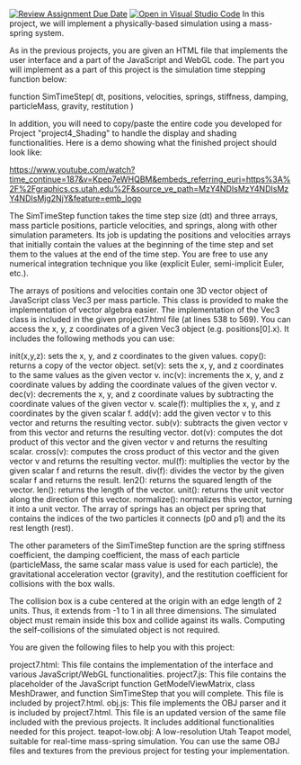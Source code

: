 [![Review Assignment Due Date](https://classroom.github.com/assets/deadline-readme-button-24ddc0f5d75046c5622901739e7c5dd533143b0c8e959d652212380cedb1ea36.svg)](https://classroom.github.com/a/LZ949EU_)
[![Open in Visual Studio Code](https://classroom.github.com/assets/open-in-vscode-718a45dd9cf7e7f842a935f5ebbe5719a5e09af4491e668f4dbf3b35d5cca122.svg)](https://classroom.github.com/online_ide?assignment_repo_id=15052516&assignment_repo_type=AssignmentRepo)
In this project, we will implement a physically-based simulation using a mass-spring system.

As in the previous projects, you are given an HTML file that implements the user interface and a part of the JavaScript and WebGL code. The part you will implement as a part of this project is the simulation time stepping function below:

function SimTimeStep( dt, positions, velocities, springs, stiffness, damping, particleMass, gravity, restitution )

In addition, you will need to copy/paste the entire code you developed for Project "project4_Shading" to handle the display and shading functionalities. Here is a demo showing what the finished project should look like:

https://www.youtube.com/watch?time_continue=187&v=Kpep7eWHQBM&embeds_referring_euri=https%3A%2F%2Fgraphics.cs.utah.edu%2F&source_ve_path=MzY4NDIsMzY4NDIsMzY4NDIsMjg2NjY&feature=emb_logo

The SimTimeStep function takes the time step size (dt) and three arrays, mass particle positions, particle velocities, and springs, along with other simulation parameters. Its job is updating the positions and velocities arrays that initially contain the values at the beginning of the time step and set them to the values at the end of the time step. You are free to use any numerical integration technique you like (explicit Euler, semi-implicit Euler, etc.).

The arrays of positions and velocities contain one 3D vector object of JavaScript class Vec3 per mass particle. This class is provided to make the implementation of vector algebra easier. The implementation of the Vec3 class is included in the given project7.html file (at lines 538 to 569). You can access the x, y, z coordinates of a given Vec3 object (e.g. positions[0].x). It includes the following methods you can use:

init(x,y,z): sets the x, y, and z coordinates to the given values.
copy(): returns a copy of the vector object.
set(v): sets the x, y, and z coordinates to the same values as the given vector v.
inc(v): increments the x, y, and z coordinate values by adding the coordinate values of the given vector v.
dec(v): decrements the x, y, and z coordinate values by subtracting the coordinate values of the given vector v.
scale(f): multiplies the x, y, and z coordinates by the given scalar f.
add(v): add the given vector v to this vector and returns the resulting vector.
sub(v): subtracts the given vector v from this vector and returns the resulting vector.
dot(v): computes the dot product of this vector and the given vector v and returns the resulting scalar.
cross(v): computes the cross product of this vector and the given vector v and returns the resulting vector.
mul(f): multiplies the vector by the given scalar f and returns the result.
div(f): divides the vector by the given scalar f and returns the result.
len2(): returns the squared length of the vector.
len(): returns the length of the vector.
unit(): returns the unit vector along the direction of this vector.
normalize(): normalizes this vector, turning it into a unit vector.
The array of springs has an object per spring that contains the indices of the two particles it connects (p0 and p1) and the its rest length (rest).

The other parameters of the SimTimeStep function are the spring stiffness coefficient, the damping coefficient, the mass of each particle (particleMass, the same scalar mass value is used for each particle), the gravitational acceleration vector (gravity), and the restitution coefficient for collisions with the box walls.

The collision box is a cube centered at the origin with an edge length of 2 units. Thus, it extends from -1 to 1 in all three dimensions. The simulated object must remain inside this box and collide against its walls. Computing the self-collisions of the simulated object is not required.

You are given the following files to help you with this project:

project7.html: This file contains the implementation of the interface and various JavaScript/WebGL functionalities.
project7.js: This file contains the placeholder of the JavaScript function GetModelViewMatrix, class MeshDrawer, and function SimTimeStep that you will complete. This file is included by project7.html.
obj.js: This file implements the OBJ parser and it is included by project7.html. This file is an updated version of the same file included with the previous projects. It includes additional functionalities needed for this project.
teapot-low.obj: A low-resolution Utah Teapot model, suitable for real-time mass-spring simulation.
You can use the same OBJ files and textures from the previous project for testing your implementation.
